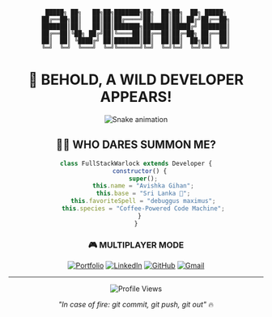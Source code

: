 <div align="center">
  
```
 █████╗ ██╗   ██╗██╗███████╗██╗  ██╗██╗  ██╗ █████╗ 
██╔══██╗██║   ██║██║██╔════╝██║  ██║██║ ██╔╝██╔══██╗
███████║██║   ██║██║███████╗███████║█████╔╝ ███████║
██╔══██║╚██╗ ██╔╝██║╚════██║██╔══██║██╔═██╗ ██╔══██║
██║  ██║ ╚████╔╝ ██║███████║██║  ██║██║  ██╗██║  ██║
╚═╝  ╚═╝  ╚═══╝  ╚═╝╚══════╝╚═╝  ╚═╝╚═╝  ╚═╝╚═╝  ╚═╝
```

# 👋 BEHOLD, A WILD DEVELOPER APPEARS! 

<div align="center">
  <img src="https://github.com/AvishkaGihan/AvishkaGihan/blob/main/github-contribution-grid-snake-dark.svg" alt="Snake animation" />
</div>

## 🧙‍♂️ WHO DARES SUMMON ME?

```javascript
class FullStackWarlock extends Developer {
  constructor() {
    super();
    this.name = "Avishka Gihan";
    this.base = "Sri Lanka 🌴";
    this.favoriteSpell = "debuggus maximus";
    this.species = "Coffee-Powered Code Machine";
  }
}
```

### 🎮 MULTIPLAYER MODE
<div align="center">
  
[![Portfolio](https://img.shields.io/badge/JOIN_MY_PARTY_🎮-8A2BE2?style=for-the-badge&logo=About.me&logoColor=white)](http://avishkagihan.me)
[![LinkedIn](https://img.shields.io/badge/CONNECT_💫-0077B5?style=for-the-badge&logo=linkedin&logoColor=white)](https://www.linkedin.com/in/avishkagihan)
[![GitHub](https://img.shields.io/badge/VIEW_MY_QUEST_LOG_📜-100000?style=for-the-badge&logo=github&logoColor=white)](https://github.com/AvishkaGihan)
[![Gmail](https://img.shields.io/badge/SEND_A_RAVEN_📫-D14836?style=for-the-badge&logo=gmail&logoColor=white)](mailto:avishkag18@gmail.com)

</div>

---

<div align="center">
  
![Profile Views](https://komarev.com/ghpvc/?username=AvishkaGihan&color=blueviolet&style=for-the-badge)

*"In case of fire: git commit, git push, git out"* 🔥

</div>
